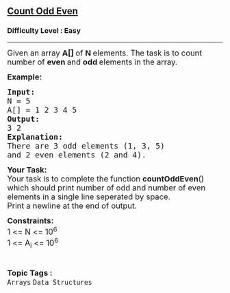 <h2><a href="https://practice.geeksforgeeks.org/problems/count-odd-even/1?page=2&difficulty[]=0&status[]=unsolved&sortBy=submissions">Count Odd Even</a></h2><h3>Difficulty Level : Easy</h3><hr><div class="problems_problem_content__Xm_eO"><p><span style="font-size:18px">Given an array <strong>A[]&nbsp;</strong>of <strong>N </strong>elements. The task is to count number of <strong>even </strong>and <strong>odd </strong>elements in the array.</span></p>

<p><span style="font-size:18px"><strong>Example:</strong></span></p>

<pre><span style="font-size:18px"><strong>Input:</strong>
N = 5
A[] = 1 2 3 4 5
<strong>Output:
</strong>3 2
<strong>Explanation:
</strong>There are 3 odd elements (1, 3, 5)
and 2 even elements (2 and 4).</span></pre>

<p><span style="font-size:18px"><strong>Your Task:</strong><br>
Your task is to complete the function <strong>countOddEven</strong>() which should print number of odd and number of even elements in a single line seperated by space.<br>
Print a newline at the end of output.</span></p>

<p><span style="font-size:18px"><strong>Constraints:</strong><br>
1 &lt;= N &lt;= 10<sup>6</sup><br>
1 &lt;= A<sub>i</sub> &lt;= 10<sup>6</sup></span></p>
</div><br><p><span style=font-size:18px><strong>Topic Tags : </strong><br><code>Arrays</code>&nbsp;<code>Data Structures</code>&nbsp;